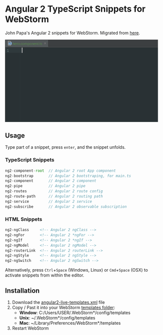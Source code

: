 # Angular 2 TypeScript Snippets for WebStorm

John Papa's Angular 2 snippets for WebStorm.
Migrated from [here](https://github.com/johnpapa/vscode-angular2-snippets).

![Use Live Templates](images/ng2-component.gif)

## Usage

Type part of a snippet, press `enter`, and the snippet unfolds.

### TypeScript Snippets

```typescript
ng2-component-root  // Angular 2 root App component
ng2-bootstrap       // Angular 2 bootstraping, for main.ts
ng2-component       // Angular 2 component
ng2-pipe            // Angular 2 pipe
ng2-routes          // Angular 2 route config
ng2-route-path      // Angular 2 routing path
ng2-service         // Angular 2 service
ng2-subscribe       // Angular 2 observable subscription
```

### HTML Snippets

```html
ng2-ngClass     <!-- Angular 2 ngClass -->
ng2-ngFor       <!-- Angular 2 *ngFor -->
ng2-ngIf        <!-- Angular 2 *ngIf -->
ng2-ngModel     <!-- Angular 2 ngModel -->
ng2-routerLink  <!-- Angular 2 routerLink -->
ng2-ngStyle     <!-- Angular 2 ngStyle -->
ng2-ngSwitch    <!-- Angular 2 ngSwitch -->
```

Alternatively, press `Ctrl`+`Space` (Windows, Linux) or `Cmd`+`Space` (OSX) to activate snippets from within the editor.

## Installation

1. Download the [angular2-live-templates.xml](https://github.com/ValentinGot/webstorm-angular2-snippets/blob/master/angular2-live-templates.xml) file
2. Copy / Past it into your WebStorm [templates folder](https://www.jetbrains.com/help/webstorm/2016.1/project-and-ide-settings.html?origin=old_help):
    * **Window**: C:/Users/USER/.WebStorm*/config/templates
    * **Unix**: ~/.WebStorm*/config/templates
    * **Mac**: ~/Library/Preferences/WebStorm*/templates
3. Restart WebStorm